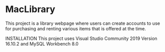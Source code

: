 # MacLibrary

This project is a library webpage where users can create accounts to use for purchasing and renting various items that is offered at the time.

INSTALLATION
This project uses Visual Studio Community 2019 Version 16.10.2 and MySQL Workbench 8.0
